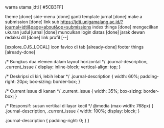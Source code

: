 

warna utama jdti [ #5CB3FF]

theme [done]
side-menu [done]
ganti template jurnal [done]
make a submission [done]
    link sub 
            https://jdti.unigamalang.ac.id/?journal=jdti&page=about&op=submissions
index things [done]
mengecilkan ukuran judul jurnal [done]
munculkan login diatas [done]
jarak dewan redaksi dll [done]
link profil [--]

[explore_OJS_LOCAL]
icon favico di tab [already-done]
footer things [already-done]


/* Bungkus dua elemen dalam layout horizontal */
.journal-description, .current_issue {
  display: inline-block;
  vertical-align: top;
}

/* Deskripsi di kiri, lebih lebar */
.journal-description {
  width: 60%;
  padding-right: 20px;
  box-sizing: border-box;
}

/* Current Issue di kanan */
.current_issue {
  width: 35%;
  box-sizing: border-box;
}

/* Responsif: susun vertikal di layar kecil */
@media (max-width: 768px) {
  .journal-description,
  .current_issue {
    width: 100%;
    display: block;
  }

  .journal-description {
    padding-right: 0;
  }
}


